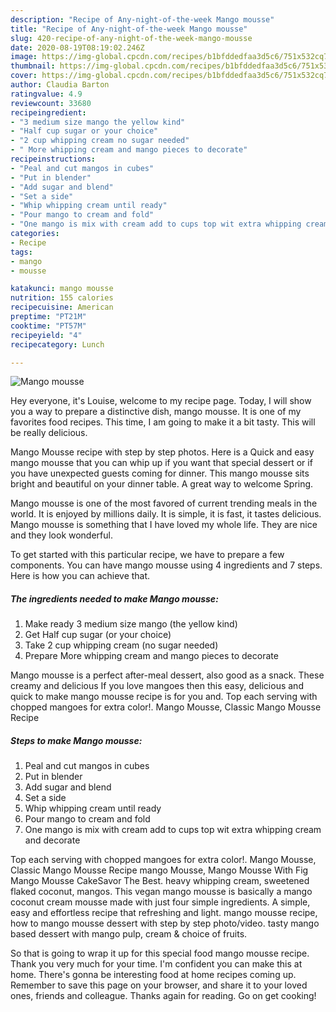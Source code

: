 ```yaml
---
description: "Recipe of Any-night-of-the-week Mango mousse"
title: "Recipe of Any-night-of-the-week Mango mousse"
slug: 420-recipe-of-any-night-of-the-week-mango-mousse
date: 2020-08-19T08:19:02.246Z
image: https://img-global.cpcdn.com/recipes/b1bfddedfaa3d5c6/751x532cq70/mango-mousse-recipe-main-photo.jpg
thumbnail: https://img-global.cpcdn.com/recipes/b1bfddedfaa3d5c6/751x532cq70/mango-mousse-recipe-main-photo.jpg
cover: https://img-global.cpcdn.com/recipes/b1bfddedfaa3d5c6/751x532cq70/mango-mousse-recipe-main-photo.jpg
author: Claudia Barton
ratingvalue: 4.9
reviewcount: 33680
recipeingredient:
- "3 medium size mango the yellow kind"
- "Half cup sugar or your choice"
- "2 cup whipping cream no sugar needed"
- " More whipping cream and mango pieces to decorate"
recipeinstructions:
- "Peal and cut mangos in cubes"
- "Put in blender"
- "Add sugar and blend"
- "Set a side"
- "Whip whipping cream until ready"
- "Pour mango to cream and fold"
- "One mango is mix with cream add to cups top wit extra whipping cream and decorate"
categories:
- Recipe
tags:
- mango
- mousse

katakunci: mango mousse 
nutrition: 155 calories
recipecuisine: American
preptime: "PT21M"
cooktime: "PT57M"
recipeyield: "4"
recipecategory: Lunch

---
```



![Mango mousse](https://img-global.cpcdn.com/recipes/b1bfddedfaa3d5c6/751x532cq70/mango-mousse-recipe-main-photo.jpg)

Hey everyone, it's Louise, welcome to my recipe page. Today, I will show you a way to prepare a distinctive dish, mango mousse. It is one of my favorites food recipes. This time, I am going to make it a bit tasty. This will be really delicious.

Mango Mousse recipe with step by step photos. Here is a Quick and easy mango mousse that you can whip up if you want that special dessert or if you have unexpected guests coming for dinner. This mango mousse sits bright and beautiful on your dinner table. A great way to welcome Spring.

Mango mousse is one of the most favored of current trending meals in the world. It is enjoyed by millions daily. It is simple, it is fast, it tastes delicious. Mango mousse is something that I have loved my whole life. They are nice and they look wonderful.


To get started with this particular recipe, we have to prepare a few components. You can have mango mousse using 4 ingredients and 7 steps. Here is how you can achieve that.

<!--inarticleads1-->

##### The ingredients needed to make Mango mousse:

1. Make ready 3 medium size mango (the yellow kind)
1. Get Half cup sugar (or your choice)
1. Take 2 cup whipping cream (no sugar needed)
1. Prepare  More whipping cream and mango pieces to decorate


Mango mousse is a perfect after-meal dessert, also good as a snack. These creamy and delicious If you love mangoes then this easy, delicious and quick to make mango mousse recipe is for you and. Top each serving with chopped mangoes for extra color!. Mango Mousse, Classic Mango Mousse Recipe 

<!--inarticleads2-->

##### Steps to make Mango mousse:

1. Peal and cut mangos in cubes
1. Put in blender
1. Add sugar and blend
1. Set a side
1. Whip whipping cream until ready
1. Pour mango to cream and fold
1. One mango is mix with cream add to cups top wit extra whipping cream and decorate


Top each serving with chopped mangoes for extra color!. Mango Mousse, Classic Mango Mousse Recipe mango Mousse, Mango Mousse With Fig Mango Mousse CakeSavor The Best. heavy whipping cream, sweetened flaked coconut, mangos. This vegan mango mousse is basically a mango coconut cream mousse made with just four simple ingredients. A simple, easy and effortless recipe that refreshing and light. mango mousse recipe, how to mango mousse dessert with step by step photo/video. tasty mango based dessert with mango pulp, cream &amp; choice of fruits. 

So that is going to wrap it up for this special food mango mousse recipe. Thank you very much for your time. I'm confident you can make this at home. There's gonna be interesting food at home recipes coming up. Remember to save this page on your browser, and share it to your loved ones, friends and colleague. Thanks again for reading. Go on get cooking!
